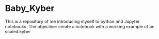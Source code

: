 # Baby_Kyber
This is a repository of me introducing myself to python and Jupyter notebooks. The objective: create a notebook with a working example of an scaled kyber


